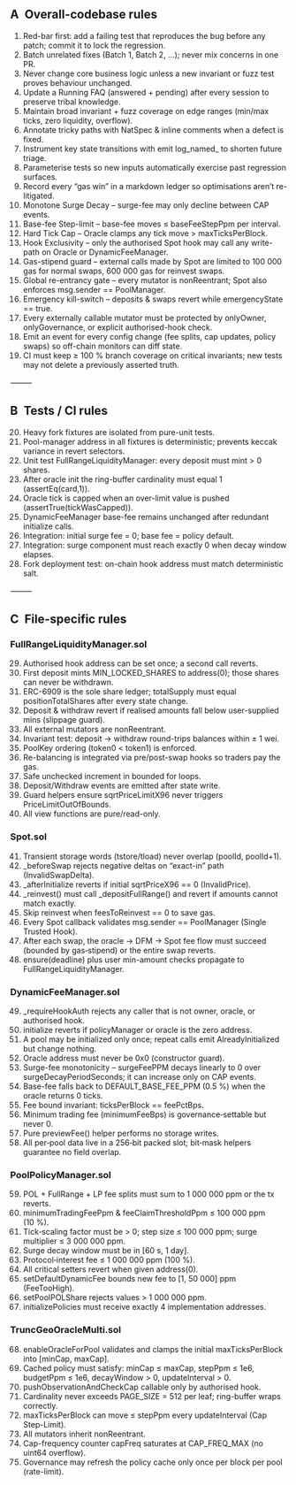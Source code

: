 ## A Overall-codebase rules

1. Red-bar first: add a failing test that reproduces the bug before any patch; commit it to lock the regression.
2. Batch unrelated fixes (Batch 1, Batch 2, …); never mix concerns in one PR.
3. Never change core business logic unless a new invariant or fuzz test proves behaviour unchanged.
4. Update a Running FAQ (answered + pending) after every session to preserve tribal knowledge.
5. Maintain broad invariant + fuzz coverage on edge ranges (min/max ticks, zero liquidity, overflow).
6. Annotate tricky paths with NatSpec & inline comments when a defect is fixed.
7. Instrument key state transitions with emit log\_named\_ to shorten future triage.
8. Parameterise tests so new inputs automatically exercise past regression surfaces.
9. Record every “gas win” in a markdown ledger so optimisations aren’t re-litigated.
10. Monotone Surge Decay – surge-fee may only decline between CAP events.
11. Base-fee Step-limit – base-fee moves ≤ baseFeeStepPpm per interval.
12. Hard Tick Cap – Oracle clamps any tick move > maxTicksPerBlock.
13. Hook Exclusivity – only the authorised Spot hook may call any write-path on Oracle or DynamicFeeManager.
14. Gas-stipend guard – external calls made by Spot are limited to 100 000 gas for normal swaps, 600 000 gas for reinvest swaps.
15. Global re-entrancy gate – every mutator is nonReentrant; Spot also enforces msg.sender == PoolManager.
16. Emergency kill-switch – deposits & swaps revert while emergencyState == true.
17. Every externally callable mutator must be protected by onlyOwner, onlyGovernance, or explicit authorised-hook check.
18. Emit an event for every config change (fee splits, cap updates, policy swaps) so off-chain monitors can diff state.
19. CI must keep ≥ 100 % branch coverage on critical invariants; new tests may not delete a previously asserted truth.

⸻

## B Tests / CI rules

20. Heavy fork fixtures are isolated from pure-unit tests.
21. Pool-manager address in all fixtures is deterministic; prevents keccak variance in revert selectors.
22. Unit test FullRangeLiquidityManager: every deposit must mint > 0 shares.
23. After oracle init the ring-buffer cardinality must equal 1 (assertEq(card,1)).
24. Oracle tick is capped when an over-limit value is pushed (assertTrue(tickWasCapped)).
25. DynamicFeeManager base-fee remains unchanged after redundant initialize calls.
26. Integration: initial surge fee = 0; base fee = policy default.
27. Integration: surge component must reach exactly 0 when decay window elapses.
28. Fork deployment test: on-chain hook address must match deterministic salt.

⸻

## C File-specific rules

### FullRangeLiquidityManager.sol

29. Authorised hook address can be set once; a second call reverts.
30. First deposit mints MIN\_LOCKED\_SHARES to address(0); those shares can never be withdrawn.
31. ERC-6909 is the sole share ledger; totalSupply must equal positionTotalShares after every state change.
32. Deposit & withdraw revert if realised amounts fall below user-supplied mins (slippage guard).
33. All external mutators are nonReentrant.
34. Invariant test: deposit → withdraw round-trips balances within ± 1 wei.
35. PoolKey ordering (token0 < token1) is enforced.
36. Re-balancing is integrated via pre/post-swap hooks so traders pay the gas.
37. Safe unchecked increment in bounded for loops.
38. Deposit/Withdraw events are emitted after state write.
39. Guard helpers ensure sqrtPriceLimitX96 never triggers PriceLimitOutOfBounds.
40. All view functions are pure/read-only.

### Spot.sol

41. Transient storage words (tstore/tload) never overlap (poolId, poolId+1).
42. \_beforeSwap rejects negative deltas on “exact-in” path (InvalidSwapDelta).
43. \_afterInitialize reverts if initial sqrtPriceX96 == 0 (InvalidPrice).
44. \_reinvest() must call \_depositFullRange() and revert if amounts cannot match exactly.
45. Skip reinvest when feesToReinvest == 0 to save gas.
46. Every Spot callback validates msg.sender == PoolManager (Single Trusted Hook).
47. After each swap, the oracle → DFM → Spot fee flow must succeed (bounded by gas‑stipend) or the entire swap reverts.
48. ensure(deadline) plus user min-amount checks propagate to FullRangeLiquidityManager.

### DynamicFeeManager.sol

49. \_requireHookAuth rejects any caller that is not owner, oracle, or authorised hook.
50. initialize reverts if policyManager or oracle is the zero address.
51. A pool may be initialized only once; repeat calls emit AlreadyInitialized but change nothing.
52. Oracle address must never be 0x0 (constructor guard).
53. Surge-fee monotonicity – surgeFeePPM decays linearly to 0 over surgeDecayPeriodSeconds; it can increase only on CAP events.
54. Base-fee falls back to DEFAULT\_BASE\_FEE\_PPM (0.5 %) when the oracle returns 0 ticks.
55. Fee bound invariant: ticksPerBlock == feePctBps.
56. Minimum trading fee (minimumFeeBps) is governance‑settable but never 0.
57. Pure previewFee() helper performs no storage writes.
58. All per‑pool data live in a 256‑bit packed slot; bit‑mask helpers guarantee no field overlap.

### PoolPolicyManager.sol

59. POL + FullRange + LP fee splits must sum to 1 000 000 ppm or the tx reverts.
60. minimumTradingFeePpm & feeClaimThresholdPpm ≤ 100 000 ppm (10 %).
61. Tick‑scaling factor must be > 0; step size ≤ 100 000 ppm; surge multiplier ≤ 3 000 000 ppm.
62. Surge decay window must be in \[60 s, 1 day].
63. Protocol‑interest fee ≤ 1 000 000 ppm (100 %).
64. All critical setters revert when given address(0).
65. setDefaultDynamicFee bounds new fee to \[1, 50 000] ppm (FeeTooHigh).
66. setPoolPOLShare rejects values > 1 000 000 ppm.
67. initializePolicies must receive exactly 4 implementation addresses.

### TruncGeoOracleMulti.sol

68. enableOracleForPool validates and clamps the initial maxTicksPerBlock into \[minCap, maxCap].
69. Cached policy must satisfy: minCap ≤ maxCap, stepPpm ≤ 1e6, budgetPpm ≤ 1e6, decayWindow > 0, updateInterval > 0.
70. pushObservationAndCheckCap callable only by authorised hook.
71. Cardinality never exceeds PAGE\_SIZE = 512 per leaf; ring-buffer wraps correctly.
72. maxTicksPerBlock can move ≤ stepPpm every updateInterval (Cap Step-Limit).
73. All mutators inherit nonReentrant.
74. Cap-frequency counter capFreq saturates at CAP\_FREQ\_MAX (no uint64 overflow).
75. Governance may refresh the policy cache only once per block per pool (rate-limit).
